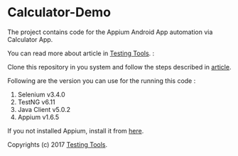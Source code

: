 # Calculator-Demo

The project contains code for the Appium Android App automation via Calculator App. 

You can read more about article in [Testing Tools](https://ratedr05.wordpress.com/). : 

Clone this repository in you system and follow the steps described in [article](https://ratedr05.wordpress.com/). 

Following are the version you can use for the running this code :

1. Selenium v3.4.0
2. TestNG v6.11
3. Java Client v5.0.2
4. Appium v1.6.5

If you not installed Appium, install it from [here](https://ratedr05.wordpress.com/2017/09/04/appium-v1-6-5-set-up/).

Copyrights (c) 2017 [Testing Tools](https://ratedr05.wordpress.com/).
